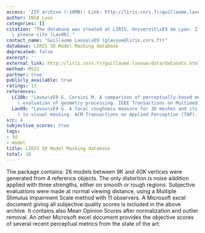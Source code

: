```yaml
---
access: 'ZIP archive (~18MB): Link: http://liris.cnrs.fr/guillaume.lavoue/data/LIRIS_Mask.zip'
author: INSA Lyon
categories: []
citation: "The database was created at LIRIS, Universit\xE9 de Lyon. It you use it,\
  \ please cite [Lav09]."
contact_name: "Guillaume Lavou\xE9 (glavoue@liris.cnrs.fr)"
database: LIRIS 3D Model Masking database
deprecated: false
excerpt: ''
external_link: http://liris.cnrs.fr/guillaume.lavoue/data/datasets.html
method: MSIS
partner: true
publicly_available: true
ratings: 11
references:
  LC10b: "Lavou\xE9 G, Corsini M. A comparison of perceptually-based metrics for objective\
    \ evaluation of geometry processing. IEEE Transactions on Multimedia. 2010;12(7):636-649."
  Lav09: "Lavou\xE9 G. A local roughness measure for 3D meshes and its application\
    \ to visual masking. ACM Transactions on Applied Perception (TAP). 2009;5(4)."
src: 4
subjective_scores: true
tags:
- 3d
- model
title: LIRIS 3D Model Masking database
total: 26
---
```


The package contains: 26 models between 9K and 40K vertices were generated from 4 reference objects. The only distortion is noise addition applied with three strengths, either on smooth or rough regions. Subjective evaluations were made at normal viewing distance, using a Multiple Stimulus Impairment Scale method with 11 observers. A Microsoft excel document giving all subjective quality scores is included in the above archive. It contains also Mean Opinion Scores after normalization and outlier removal. An other Microsoft excel document provides the objective scores of several recent perceptual metrics from the state of the art.